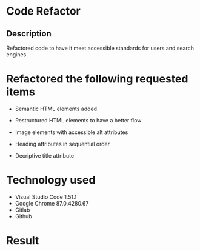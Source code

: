 # Code Refactor

## Description

Refactored code to have it meet accessible standards for users and search engines

# Refactored the following requested items

 * Semantic HTML elements added

 * Restructured HTML elements to have a better flow

 * Image elements with accessible alt attributes

 * Heading attributes in sequential order

 * Decriptive title attribute

 # Technology used

 * Visual Studio Code 1.51.1
 * Google Chrome 87.0.4280.67
 * Gitlab
 * Github

 # Result
